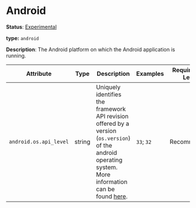 # Android

**Status**: [Experimental][DocumentStatus]

**type:** `android`

**Description**: The Android platform on which the Android application is running.

<!-- semconv registry.android -->
| Attribute  | Type | Description  | Examples  | Requirement Level |
|---|---|---|---|---|
| `android.os.api_level` | string | Uniquely identifies the framework API revision offered by a version (`os.version`) of the android operating system. More information can be found [here](https://developer.android.com/guide/topics/manifest/uses-sdk-element#ApiLevels). | `33`; `32` | Recommended |
<!-- endsemconv -->

[DocumentStatus]: https://github.com/open-telemetry/opentelemetry-specification/tree/v1.26.0/specification/document-status.md

